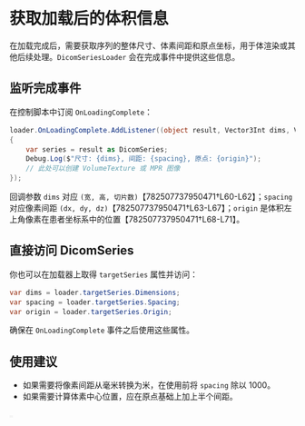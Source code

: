 # 获取加载后的体积信息

在加载完成后，需要获取序列的整体尺寸、体素间距和原点坐标，用于体渲染或其他后续处理。`DicomSeriesLoader` 会在完成事件中提供这些信息。

## 监听完成事件

在控制脚本中订阅 `OnLoadingComplete`：

```csharp
loader.OnLoadingComplete.AddListener((object result, Vector3Int dims, Vector3 spacing, Vector3 origin) =>
{
    var series = result as DicomSeries;
    Debug.Log($"尺寸: {dims}, 间距: {spacing}, 原点: {origin}");
    // 此处可以创建 VolumeTexture 或 MPR 图像
});
```

回调参数 `dims` 对应 `(宽, 高, 切片数)`【782507737950471†L60-L62】；`spacing` 对应像素间距 `(dx, dy, dz)`【782507737950471†L63-L67】；`origin` 是体积左上角像素在患者坐标系中的位置【782507737950471†L68-L71】。

## 直接访问 DicomSeries

你也可以在加载器上取得 `targetSeries` 属性并访问：

```csharp
var dims = loader.targetSeries.Dimensions;
var spacing = loader.targetSeries.Spacing;
var origin = loader.targetSeries.Origin;
```

确保在 `OnLoadingComplete` 事件之后使用这些属性。

## 使用建议

- 如果需要将像素间距从毫米转换为米，在使用前将 `spacing` 除以 1000。
- 如果需要计算体素中心位置，应在原点基础上加上半个间距。

![体积信息获取示意图](./images/placeholder.png)

